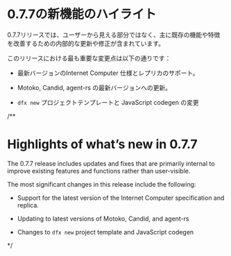 # 0.7.7の新機能のハイライト

0.7.7リリースでは、ユーザーから見える部分ではなく、主に既存の機能や特徴を改善するための内部的な更新や修正が含まれています。

このリリースにおける最も重要な変更点は以下の通りです：

- 最新バージョンのInternet Computer 仕様とレプリカのサポート。

- Motoko, Candid, agent-rs の最新バージョンへの更新。

- `dfx new` プロジェクトテンプレートと JavaScript codegen の変更

/**
# Highlights of what’s new in 0.7.7

The 0.7.7 release includes updates and fixes that are primarily internal to improve existing features and functions rather than user-visible.

The most significant changes in this release include the following:

-   Support for the latest version of the Internet Computer specification and replica.

-   Updating to latest versions of Motoko, Candid, and agent-rs

-   Changes to `dfx new` project template and JavaScript codegen

*/